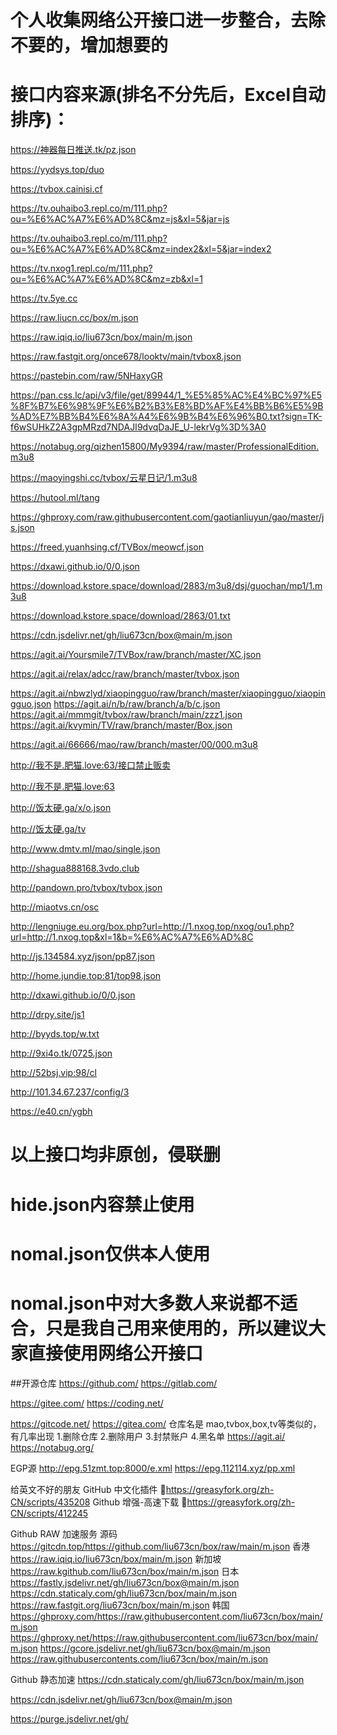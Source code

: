 # 个人收集网络公开接口进一步整合，去除不要的，增加想要的
# 接口内容来源(排名不分先后，Excel自动排序)：
https://神器每日推送.tk/pz.json

https://yydsys.top/duo

https://tvbox.cainisi.cf

https://tv.ouhaibo3.repl.co/m/111.php?ou=%E6%AC%A7%E6%AD%8C&mz=js&xl=5&jar=js

https://tv.ouhaibo3.repl.co/m/111.php?ou=%E6%AC%A7%E6%AD%8C&mz=index2&xl=5&jar=index2

https://tv.nxog1.repl.co/m/111.php?ou=%E6%AC%A7%E6%AD%8C&mz=zb&xl=1

https://tv.5ye.cc

https://raw.liucn.cc/box/m.json

https://raw.iqiq.io/liu673cn/box/main/m.json

https://raw.fastgit.org/once678/looktv/main/tvbox8.json

https://pastebin.com/raw/5NHaxyGR

https://pan.css.lc/api/v3/file/get/89944/1_%E5%85%AC%E4%BC%97%E5%8F%B7%E6%98%9F%E6%B2%B3%E8%BD%AF%E4%BB%B6%E5%9B%AD%E7%BB%B4%E6%8A%A4%E6%9B%B4%E6%96%B0.txt?sign=TK-f6wSUHkZ2A3gpMRzd7NDAJI9dvqDaJE_U-lekrVg%3D%3A0

https://notabug.org/qizhen15800/My9394/raw/master/ProfessionalEdition.m3u8

https://maoyingshi.cc/tvbox/云星日记/1.m3u8

https://hutool.ml/tang

https://ghproxy.com/raw.githubusercontent.com/gaotianliuyun/gao/master/js.json

https://freed.yuanhsing.cf/TVBox/meowcf.json

https://dxawi.github.io/0/0.json

https://download.kstore.space/download/2883/m3u8/dsj/guochan/mp1/1.m3u8

https://download.kstore.space/download/2863/01.txt

https://cdn.jsdelivr.net/gh/liu673cn/box@main/m.json

https://agit.ai/Yoursmile7/TVBox/raw/branch/master/XC.json

https://agit.ai/relax/adcc/raw/branch/master/tvbox.json

https://agit.ai/nbwzlyd/xiaopingguo/raw/branch/master/xiaopingguo/xiaopingguo.json
https://agit.ai/n/b/raw/branch/a/b/c.json
https://agit.ai/mmmgit/tvbox/raw/branch/main/zzz1.json
https://agit.ai/kvymin/TV/raw/branch/master/Box.json

https://agit.ai/66666/mao/raw/branch/master/00/000.m3u8

http://我不是.肥猫.love:63/接口禁止贩卖

http://我不是.肥猫.love:63

http://饭太硬.ga/x/o.json

http://饭太硬.ga/tv

http://www.dmtv.ml/mao/single.json

http://shagua888168.3vdo.club

http://pandown.pro/tvbox/tvbox.json

http://miaotvs.cn/osc

http://lengniuge.eu.org/box.php?url=http://1.nxog.top/nxog/ou1.php?url=http://1.nxog.top&xl=1&b=%E6%AC%A7%E6%AD%8C

http://js.134584.xyz/json/pp87.json

http://home.jundie.top:81/top98.json

http://dxawi.github.io/0/0.json

http://drpy.site/js1

http://byyds.top/w.txt

http://9xi4o.tk/0725.json

http://52bsj.vip:98/cl

http://101.34.67.237/config/3

https://e40.cn/ygbh
# 以上接口均非原创，侵联删
# hide.json内容禁止使用
# nomal.json仅供本人使用
# nomal.json中对大多数人来说都不适合，只是我自己用来使用的，所以建议大家直接使用网络公开接口
##开源仓库
https://github.com/
https://gitlab.com/

https://gitee.com/
https://coding.net/

https://gitcode.net/
https://gitea.com/ 仓库名是 mao,tvbox,box,tv等类似的，有几率出现 1.删除仓库 2.删除用户 3.封禁账户 4.黑名单
https://agit.ai/
https://notabug.org/

EGP源
http://epg.51zmt.top:8000/e.xml
https://epg.112114.xyz/pp.xml

给英文不好的朋友
GitHub 中文化插件 🔰https://greasyfork.org/zh-CN/scripts/435208
Github 增强-高速下载 🔰https://greasyfork.org/zh-CN/scripts/412245

Github RAW 加速服务
源码 https://gitcdn.top/https://github.com/liu673cn/box/raw/main/m.json
香港 https://raw.iqiq.io/liu673cn/box/main/m.json
新加坡 https://raw.kgithub.com/liu673cn/box/main/m.json
日本
https://fastly.jsdelivr.net/gh/liu673cn/box@main/m.json
https://cdn.staticaly.com/gh/liu673cn/box/main/m.json
https://raw.fastgit.org/liu673cn/box/main/m.json
韩国
https://ghproxy.com/https://raw.githubusercontent.com/liu673cn/box/main/m.json
https://ghproxy.net/https://raw.githubusercontent.com/liu673cn/box/main/m.json
https://gcore.jsdelivr.net/gh/liu673cn/box@main/m.json
https://raw.githubusercontents.com/liu673cn/box/main/m.json

Github 静态加速
https://cdn.staticaly.com/gh/liu673cn/box/main/m.json

https://cdn.jsdelivr.net/gh/liu673cn/box@main/m.json

https://purge.jsdelivr.net/gh/
